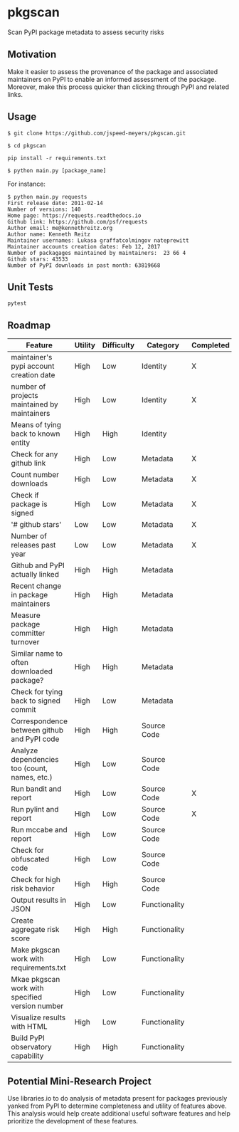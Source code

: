 # pkgscan
Scan PyPI package metadata to assess security risks

## Motivation
Make it easier to assess the provenance of the package and associated maintainers
on PyPI to enable an informed assessment of the package. Moreover, make this
process quicker than clicking through PyPI and related links.

## Usage
`$ git clone https://github.com/jspeed-meyers/pkgscan.git`

`$ cd pkgscan`

`pip install -r requirements.txt`

`$ python main.py [package_name]`

For instance:

```
$ python main.py requests
First release date: 2011-02-14
Number of versions: 140
Home page: https://requests.readthedocs.io
Github link: https://github.com/psf/requests
Author email: me@kennethreitz.org
Author name: Kenneth Reitz
Maintainer usernames: Lukasa graffatcolmingov nateprewitt
Maintainer accounts creation dates: Feb 12, 2017
Number of packagages maintained by maintainers:  23 66 4
Github stars: 43533
Number of PyPI downloads in past month: 63819668
```


## Unit Tests
`pytest`

## Roadmap

Feature | Utility | Difficulty | Category | Completed
--------------- | --------------- | --------------- | --------------- | ---------------
maintainer's pypi account creation date | High | Low | Identity | X
number of projects maintained by maintainers | High | Low | Identity | X
Means of tying back to known entity | High | High | Identity |
Check for any github link | High | Low | Metadata | X
Count number downloads | High | Low | Metadata | X
Check if package is signed | High | Low | Metadata | X
'# github stars' | Low | Low | Metadata | X
Number of releases past year | Low | Low | Metadata | X
Github and PyPI actually linked | High | High | Metadata |
Recent change in package maintainers | High | High | Metadata |
Measure package committer turnover | High | High | Metadata |
Similar name to often downloaded package? | High | High | Metadata |
Check for tying back to signed commit | High | Low | Metadata |
Correspondence between github and PyPI code | High | High | Source Code |
Analyze dependencies too (count, names, etc.) | High | Low | Source Code |
Run bandit and report | High | Low | Source Code | X
Run pylint and report | High | Low | Source Code | X
Run mccabe and report | High | Low | Source Code |
Check for obfuscated code | High | Low | Source Code |
Check for high risk behavior | High | High | Source Code |
Output results in JSON | High | Low | Functionality |
Create aggregate risk score | High | High | Functionality |
Make pkgscan work with requirements.txt | High | Low | Functionality |
Mkae pkgscan work with specified version number | High | Low | Functionality
Visualize results with HTML | High | Low | Functionality |
Build PyPI observatory capability | High | High | Functionality

## Potential Mini-Research Project
Use libraries.io to do analysis of metadata present for packages previously
yanked from PyPI to determine completeness and utility of features above. This
analysis would help create additional useful software features and help prioritize
the development of these features.
